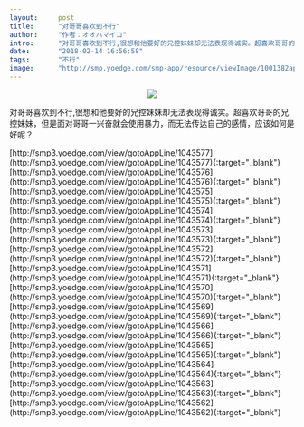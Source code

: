 ```yaml
---
layout:     post
title:      "对哥哥喜欢到不行"
author:     "作者：オオハマイコ"
intro:      "对哥哥喜欢到不行,很想和他要好的兄控妹妹却无法表现得诚实。超喜欢哥哥的兄控妹妹，但是面对哥哥一兴奋就会使用暴力，而无法传达自己的感情，应该如何是好呢？"
date:       "2018-02-14 16:56:58"
tags:       "不行"
image:      "http://smp.yoedge.com/smp-app/resource/viewImage/1001382appline.png"
---
```

<div style="text-align: center">
<p><img src="http://smp.yoedge.com/smp-app/resource/viewImage/1001382appline.png"/></p>
</div>
<p class="post-meta">
<span>对哥哥喜欢到不行,很想和他要好的兄控妹妹却无法表现得诚实。超喜欢哥哥的兄控妹妹，但是面对哥哥一兴奋就会使用暴力，而无法传达自己的感情，应该如何是好呢？</span>
</p>
[http://smp3.yoedge.com/view/gotoAppLine/1043577](http://smp3.yoedge.com/view/gotoAppLine/1043577){:target="_blank"}
[http://smp3.yoedge.com/view/gotoAppLine/1043576](http://smp3.yoedge.com/view/gotoAppLine/1043576){:target="_blank"}
[http://smp3.yoedge.com/view/gotoAppLine/1043575](http://smp3.yoedge.com/view/gotoAppLine/1043575){:target="_blank"}
[http://smp3.yoedge.com/view/gotoAppLine/1043574](http://smp3.yoedge.com/view/gotoAppLine/1043574){:target="_blank"}
[http://smp3.yoedge.com/view/gotoAppLine/1043573](http://smp3.yoedge.com/view/gotoAppLine/1043573){:target="_blank"}
[http://smp3.yoedge.com/view/gotoAppLine/1043572](http://smp3.yoedge.com/view/gotoAppLine/1043572){:target="_blank"}
[http://smp3.yoedge.com/view/gotoAppLine/1043571](http://smp3.yoedge.com/view/gotoAppLine/1043571){:target="_blank"}
[http://smp3.yoedge.com/view/gotoAppLine/1043570](http://smp3.yoedge.com/view/gotoAppLine/1043570){:target="_blank"}
[http://smp3.yoedge.com/view/gotoAppLine/1043569](http://smp3.yoedge.com/view/gotoAppLine/1043569){:target="_blank"}
[http://smp3.yoedge.com/view/gotoAppLine/1043566](http://smp3.yoedge.com/view/gotoAppLine/1043566){:target="_blank"}
[http://smp3.yoedge.com/view/gotoAppLine/1043565](http://smp3.yoedge.com/view/gotoAppLine/1043565){:target="_blank"}
[http://smp3.yoedge.com/view/gotoAppLine/1043564](http://smp3.yoedge.com/view/gotoAppLine/1043564){:target="_blank"}
[http://smp3.yoedge.com/view/gotoAppLine/1043563](http://smp3.yoedge.com/view/gotoAppLine/1043563){:target="_blank"}
[http://smp3.yoedge.com/view/gotoAppLine/1043562](http://smp3.yoedge.com/view/gotoAppLine/1043562){:target="_blank"}


